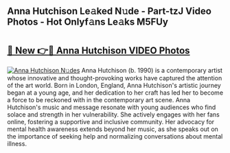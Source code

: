 ## Anna Hutchison Le𝚊ked N𝚞de - Part-tzJ Video Photos - Hot Onlyf𝚊ns Le𝚊ks M5FUy

# <h2><a href="http://ab63021.deff.icu/?id=Anna+Hutchison">🔗 New 👉🔴 Anna Hutchison VIDEO Photos</a></h2>

[![Anna Hutchison N𝚞des](https://i.imgur.com/rIISA9y.gif)](http://ab63021.deff.icu/?id=Anna+Hutchison)
Anna Hutchison (b. 1990) is a contemporary artist whose innovative and thought-provoking works have captured the attention of the art world. Born in London, England, Anna Hutchison's artistic journey began at a young age, and her dedication to her craft has led her to become a force to be reckoned with in the contemporary art scene. Anna Hutchison's music and message resonate with young audiences who find solace and strength in her vulnerability. She actively engages with her fans online, fostering a supportive and inclusive community. Her advocacy for mental health awareness extends beyond her music, as she speaks out on the importance of seeking help and normalizing conversations about mental illness.
